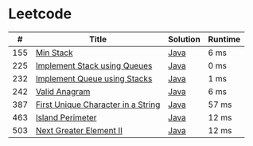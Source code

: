 # Leetcode

| # | Title | Solution | Runtime |
|---| ----- | -------- | ------- |
|155|[ Min Stack](https://leetcode.com/problems/min-stack/)|[Java](./solutions/155.%20Min%20Stack.java)|6 ms|
|225|[ Implement Stack using Queues](https://leetcode.com/problems/implement-stack-using-queues/)|[Java](./solutions/225.%20Implement%20Stack%20using%20Queues.java)|0 ms|
|232|[ Implement Queue using Stacks](https://leetcode.com/problems/implement-queue-using-stacks/)|[Java](./solutions/232.%20Implement%20Queue%20using%20Stacks.java)|1 ms|
|242|[ Valid Anagram](https://leetcode.com/problems/valid-anagram/)|[Java](./solutions/242.%20Valid%20Anagram.java)|6 ms|
|387|[ First Unique Character in a String](https://leetcode.com/problems/first-unique-character-in-a-string/)|[Java](./solutions/387.%20First%20Unique%20Character%20in%20a%20String.java)|57 ms|
|463|[ Island Perimeter](https://leetcode.com/problems/island-perimeter/)|[Java](./solutions/463.%20Island%20Perimeter.java)|12 ms|
|503|[ Next Greater Element II](https://leetcode.com/problems/next-greater-element-ii/)|[Java](./solutions/503.%20Next%20Greater%20Element%20II.java)|12 ms|
